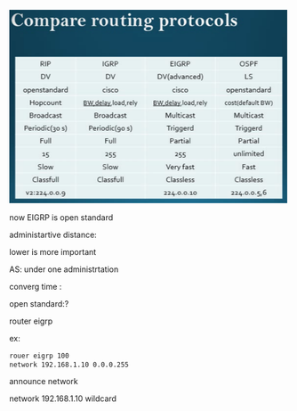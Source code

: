 
<a href="link"><img src="https://github.com/amin-amani/CCNA/blob/main/Session3/routings.PNG" alt="CCNA ||" width="500"/></a>

now EIGRP is open standard

administartive distance:

lower is more important

AS: under one administrtation

converg time :

open standard:?

router eigrp <as number>

ex:

```
rouer eigrp 100
network 192.168.1.10 0.0.0.255

```
announce network 

network 192.168.1.10 wildcard
